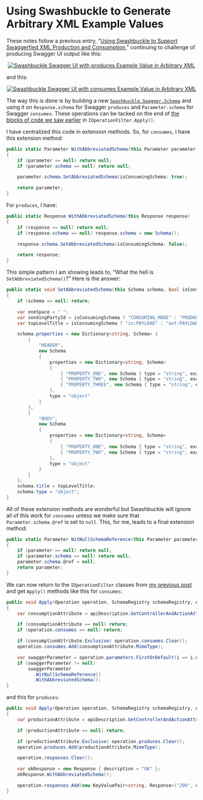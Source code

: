 # Using Swashbuckle to Generate Arbitrary XML Example Values

These notes follow a previous entry, “[Using Swashbuckle to Support Swaggerfied XML Production and Consumption](http://songhayblog.azurewebsites.net/entry/using-swashbuckle-to-support-swaggerfied-xml-production-and-consumption),” continuing to challenge of producing Swagger UI output like this:

<div style="text-align:center">

[![Swashbuckle Swagger UI with produces Example Value in Arbitrary XML](https://farm4.staticflickr.com/3829/32768627106_141f2fe4a0_o_d.png "Swashbuckle Swagger UI with produces Example Value in Arbitrary XML")](https://www.flickr.com/photos/wilhite/32768627106/in/dateposted-public/)

</div>

and this:

<div style="text-align:center">

[![Swashbuckle Swagger UI with consumes Example Value in Arbitrary XML](https://farm3.staticflickr.com/2539/32768627276_e1a5e59894_o_d.png "Swashbuckle Swagger UI with consumes Example Value in Arbitrary XML")](https://www.flickr.com/photos/wilhite/32768627276/in/dateposted-public/)

</div>

The way this is done is by building a new [`Swashbuckle.Swagger.Schema`](https://github.com/domaindrivendev/Swashbuckle/blob/2ed189b041e0e7849ec59a2fa2c0078e540a8359/Swashbuckle.Core/Swagger/SwaggerDocument.cs#L162) and using it on `Response.schema` for Swagger `produces` and `Parameter.schema` for Swagger `consumes`. These operations can be tacked on the end of [the blocks of code we saw earlier](https://gist.github.com/BryanWilhite/1a0e8c14a5002995aa5eb7984bfa5cd0) in `IOperationFilter.Apply()`.

I have centralized this code in extension methods. So, for `consumes`, I have this extension method:

``` c#
public static Parameter WithAbbreviatedSchema(this Parameter parameter)
{
    if (parameter == null) return null;
    if (parameter.schema == null) return null;

    parameter.schema.SetAbbreviatedSchema(isConsumingSchema: true);

    return parameter;
}
```

For `produces`, I have:

``` c#
public static Response WithAbbreviatedSchema(this Response response)
{
    if (response == null) return null;
    if (response.schema == null) response.schema = new Schema();

    response.schema.SetAbbreviatedSchema(isConsumingSchema: false);

    return response;
}
```

This simple pattern I am showing leads to, “What the hell is `SetAbbreviatedSchema()`?” Here is the answer:

``` c#
public static void SetAbbreviatedSchema(this Schema schema, bool isConsumingSchema)
{
    if (schema == null) return;

    var oneSpace = " ";
    var sendingPartyId = isConsumingSchema ? "CONSUMING_MODE" : "PRODUCING_MODE";
    var topLevelTitle = isConsumingSchema ? "in:PAYLOAD" : "out:PAYLOAD";

    schema.properties = new Dictionary<string, Schema> {
        {
            "HEADER",
            new Schema
            {
                properties = new Dictionary<string, Schema>
                {
                    { "PROPERTY_ONE", new Schema { type = "string", example = sendingPartyId } },
                    { "PROPERTY_TWO", new Schema { type = "string", example = oneSpace } },
                    { "PROPERTY_THREE", new Schema { type = "string", example = oneSpace } },
                },
                type = "object"
            }
        },
        {
            "BODY",
            new Schema
            {
                properties = new Dictionary<string, Schema>
                {
                    { "PROPERTY_ONE", new Schema { type = "string", example = oneSpace } },
                    { "PROPERTY_TWO", new Schema { type = "string", example = oneSpace } },
                },
                type = "object"
            }
        }
    };
    schema.title = topLevelTitle;
    schema.type = "object";
}
```

All of these extension methods are wonderful but Swashbuckle will ignore all of this work for `consumes` unless we make sure that `Parameter.schema.@ref` is set to `null`. This, for me, leads to a final extension method:

``` c#
public static Parameter WitNullSchemaReference(this Parameter parameter)
{
    if (parameter == null) return null;
    if (parameter.schema == null) return null;
    parameter.schema.@ref = null;
    return parameter;
}
```

We can now return to the `IOperationFilter` classes from [my previous post](http://songhayblog.azurewebsites.net/entry/using-swashbuckle-to-support-swaggerfied-xml-production-and-consumption) and get `Apply()` methods like this for `consumes`:

``` c#
public void Apply(Operation operation, SchemaRegistry schemaRegistry, ApiDescription apiDescription)
{
    var consumptionAttribute = apiDescription.GetControllerAndActionAttributes<ConsumptionContentTypeAttribute>().FirstOrDefault();

    if (consumptionAttribute == null) return;
    if (operation.consumes == null) return;

    if (consumptionAttribute.Exclusive) operation.consumes.Clear();
    operation.consumes.Add(consumptionAttribute.MimeType);

    var swaggerParameter = operation.parameters.FirstOrDefault(i => i.name == consumptionAttribute.MethodParameterName);
    if (swaggerParameter != null)
        swaggerParameter
          .WitNullSchemaReference()
          .WithAbbreviatedSchema();
}
```

and this for `produces`:

``` c#
public void Apply(Operation operation, SchemaRegistry schemaRegistry, ApiDescription apiDescription)
{
    var productionAttribute = apiDescription.GetControllerAndActionAttributes<ProductionContentTypeAttribute>().FirstOrDefault();

    if (productionAttribute == null) return;

    if (productionAttribute.Exclusive) operation.produces.Clear();
    operation.produces.Add(productionAttribute.MimeType);

    operation.responses.Clear();

    var okResponse = new Response { description = "OK" };
    okResponse.WithAbbreviatedSchema();

    operation.responses.Add(new KeyValuePair<string, Response>("200", okResponse));
}
```